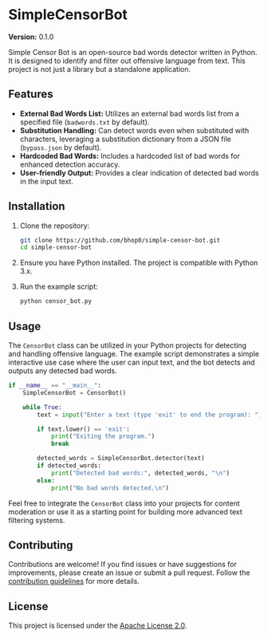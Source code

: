 # SimpleCensorBot

**Version:** 0.1.0

Simple Censor Bot is an open-source bad words detector written in Python. It is designed to identify and filter out offensive language from text. This project is not just a library but a standalone application.

## Features

- **External Bad Words List:** Utilizes an external bad words list from a specified file (`badwords.txt` by default).
- **Substitution Handling:** Can detect words even when substituted with characters, leveraging a substitution dictionary from a JSON file (`bypass.json` by default).
- **Hardcoded Bad Words:** Includes a hardcoded list of bad words for enhanced detection accuracy.
- **User-friendly Output:** Provides a clear indication of detected bad words in the input text.

## Installation

1. Clone the repository:

   ```bash
   git clone https://github.com/bhop0/simple-censor-bot.git
   cd simple-censor-bot
   ```

2. Ensure you have Python installed. The project is compatible with Python 3.x.

3. Run the example script:

   ```bash
   python censor_bot.py
   ```

## Usage

The `CensorBot` class can be utilized in your Python projects for detecting and handling offensive language. The example script demonstrates a simple interactive use case where the user can input text, and the bot detects and outputs any detected bad words.

```python
if __name__ == "__main__":
    SimpleCensorBot = CensorBot()

    while True:
        text = input("Enter a text (type 'exit' to end the program): ")

        if text.lower() == 'exit':
            print("Exiting the program.")
            break

        detected_words = SimpleCensorBot.detector(text)
        if detected_words:
            print("Detected bad words:", detected_words, "\n")
        else:
            print("No bad words detected.\n")
```

Feel free to integrate the `CensorBot` class into your projects for content moderation or use it as a starting point for building more advanced text filtering systems.

## Contributing

Contributions are welcome! If you find issues or have suggestions for improvements, please create an issue or submit a pull request. Follow the [contribution guidelines](CONTRIBUTING.md) for more details.

## License

This project is licensed under the [Apache License 2.0](LICENSE).
